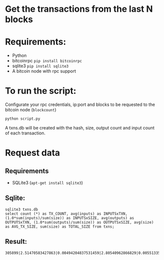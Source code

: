 # Get the transactions from the last N blocks

# Requirements:

* Python
* bitcoinrpc `pip install bitcoinrpc`
* sqlite3 `pip install sqlite3`
* A bitcoin node with rpc support

# To run the script:

Configurate your rpc credentials, ip:port and blocks to be requested to the bitcoin node (`blockcount`)

```
python script.py
```
A txns.db will be created with the hash, size, output count and input count of each transaction.

# Request data

## Requirements
* SQLite3 (`apt-get install sqlite3`)

## Sqlite:
```
sqlite3 txns.db
select count (*) as TX_COUNT, avg(inputs) as INPUTSxTXN, (1.0*sum(inputs)/sum(size)) as INPUTSxSIZE, avg(outputs) as OUTPUTSxTXN, (1.0*sum(outputs)/sum(size)) as OUTPUTSxSIZE, avg(size) as AVG_TX_SIZE, sum(size) as TOTAL_SIZE from txns;
```

## Result:
```
305899|2.51470583427863|0.00494204837531459|2.80540962866829|0.00551335663538123|508.83877358213|155653272
```